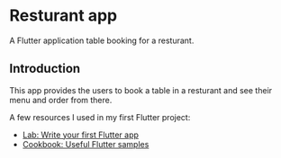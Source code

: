 # Resturant app

A Flutter application table booking for a resturant.

## Introduction
This app provides the users to book a table in a resturant and see their menu and order from there.

A few resources I used in my first Flutter project:

- [Lab: Write your first Flutter app](https://flutter.dev/docs/get-started/codelab)
- [Cookbook: Useful Flutter samples](https://flutter.dev/docs/cookbook)

